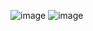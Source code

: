 ![image](https://github.com/user-attachments/assets/c50288f7-dcee-481f-8f65-78b8a50d2c74)
![image](https://github.com/user-attachments/assets/35a3471e-634f-4f39-8da8-6460bca777fe)


